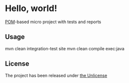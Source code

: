 Hello, world!
=============
[POM][maven-pom]-based micro project with tests and reports

Usage
-----
mvn clean integration-test site
mvn clean compile exec:java

License
-------
The project has been released under [the Unlicense][unlicense]

[maven-pom]: https://maven.apache.org/guides/introduction/introduction-to-the-pom.html
[unlicense]: https://opensource.org/license/unlicense/
